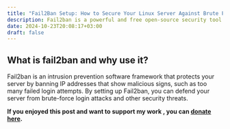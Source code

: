 ```yaml
---
title: "Fail2Ban Setup: How to Secure Your Linux Server Against Brute Force Attacks"
description: Fail2ban is a powerful and free open-source security tool that protects Linux servers from brute-force attacks. By monitoring system logs and responding to suspicious behavior, Fail2ban can block malicious IP addresses automatically. In this guide, we’ll walk you through how to install and configure Fail2ban on Linux to secure services like SSH, Apache, and Nginx.
date: 2024-10-23T20:08:17+03:00
draft: false
---
```



## What is fail2ban and why use it?
Fail2ban is an intrusion prevention software framework that protects your server by banning IP addresses that show malicious signs, such as too many failed login attempts. By setting up Fail2ban, you can defend your server from brute-force login attacks and other security threats.

**If you enjoyed this post and want to support my work , you can [donate here](https://4rkal.com/donate).**